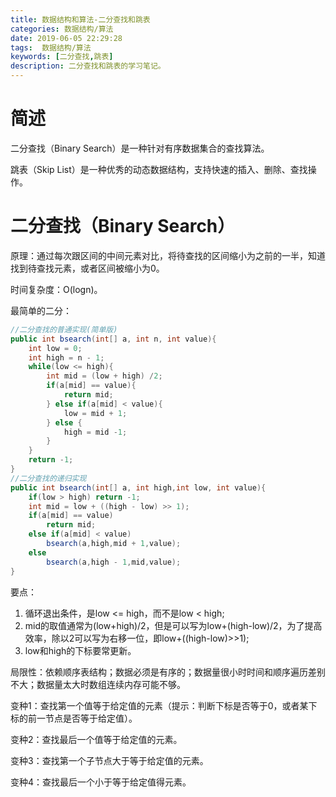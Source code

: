 ```yaml
---
title: 数据结构和算法-二分查找和跳表
categories: 数据结构/算法
date: 2019-06-05 22:29:28
tags:  数据结构/算法
keywords: [二分查找,跳表]
description: 二分查找和跳表的学习笔记。
---
```

# 简述
二分查找（Binary Search）是一种针对有序数据集合的查找算法。

跳表（Skip List）是一种优秀的动态数据结构，支持快速的插入、删除、查找操作。

<!--more-->

# 二分查找（Binary Search）
原理：通过每次跟区间的中间元素对比，将待查找的区间缩小为之前的一半，知道找到待查找元素，或者区间被缩小为0。


时间复杂度：O(logn)。

最简单的二分：
```java
//二分查找的普通实现(简单版)
public int bsearch(int[] a, int n, int value){
	int low = 0;
	int high = n - 1;
	while(low <= high){
		int mid = (low + high) /2;
		if(a[mid] == value){
			return mid;
		} else if(a[mid] < value){
			low = mid + 1;
		} else {
			high = mid -1;
		}
	}
	return -1;
}
//二分查找的递归实现
public int bsearch(int[] a, int high,int low, int value){
	if(low > high) return -1;
	int mid = low + ((high - low) >> 1);
	if(a[mid] == value)
		return mid;
	else if(a[mid] < value)
		bsearch(a,high,mid + 1,value);
	else
		bsearch(a,high - 1,mid,value);
}
```

要点：
1. 循环退出条件，是low <= high，而不是low < high;
2. mid的取值通常为(low+high)/2，但是可以写为low+(high-low)/2，为了提高效率，除以2可以写为右移一位，即low+((high-low)>>1);
3. low和high的下标要常更新。

局限性：依赖顺序表结构；数据必须是有序的；数据量很小时时间和顺序遍历差别不大；数据量太大时数组连续内存可能不够。

变种1：查找第一个值等于给定值的元素（提示：判断下标是否等于0，或者某下标的前一节点是否等于给定值）。

变种2：查找最后一个值等于给定值的元素。

变种3：查找第一个子节点大于等于给定值的元素。

变种4：查找最后一个小于等于给定值得元素。



